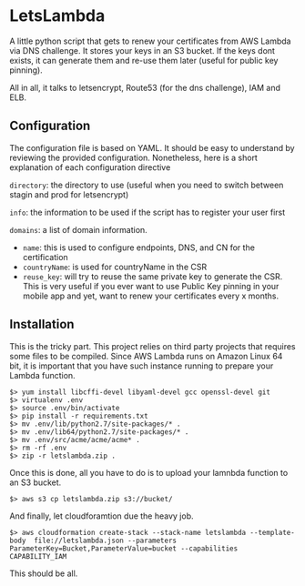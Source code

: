 # LetsLambda #

A little python script that gets to renew your certificates from AWS Lambda via DNS challenge. It stores your keys in an S3 bucket. If the keys dont exists, it can generate them and re-use them later (useful for public key pinning).

All in all, it talks to letsencrypt, Route53 (for the dns challenge), IAM and ELB.

## Configuration ##
The configuration file is based on YAML. It should be easy to understand by reviewing the provided configuration. Nonetheless, here is a short explanation of each configuration directive

`directory`: the directory to use (useful when you need to switch between stagin and prod for letsencrypt)

`info`: the information to be used if the script has to register your user first

`domains`: a list of domain information.

 - `name`: this is used to configure endpoints, DNS, and CN for the certification
 - `countryName`: is used for countryName in the CSR
 - `reuse_key`: will try to reuse the same private key to generate the CSR. This is very useful if you ever want to use Public Key pinning in your mobile app and yet, want to renew your certificates every x months.

## Installation ##

This is the tricky part. This project relies on third party projects that requires some files to be compiled. Since AWS Lambda runs on Amazon Linux 64 bit, it is important that you have such instance running to prepare your Lambda function.

    $> yum install libcffi-devel libyaml-devel gcc openssl-devel git
    $> virtualenv .env
    $> source .env/bin/activate
    $> pip install -r requirements.txt
    $> mv .env/lib/python2.7/site-packages/* .
    $> mv .env/lib64/python2.7/site-packages/* .
    $> mv .env/src/acme/acme/acme* .
    $> rm -rf .env
    $> zip -r letslambda.zip .

Once this is done, all you have to do is to upload your lamnbda function to an S3 bucket.

    $> aws s3 cp letslambda.zip s3://bucket/

And finally, let cloudforamtion due the heavy job.

    $> aws cloudformation create-stack --stack-name letslambda --template-body  file://letslambda.json --parameters ParameterKey=Bucket,ParameterValue=bucket --capabilities CAPABILITY_IAM


This should be all.
